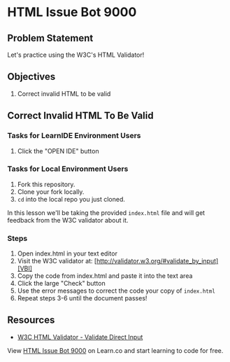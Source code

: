 # HTML Issue Bot 9000

## Problem Statement

Let's practice using the W3C's HTML Validator!

## Objectives

1. Correct invalid HTML to be valid

## Correct Invalid HTML To Be Valid

### Tasks for LearnIDE Environment Users

1. Click the "OPEN IDE" button

### Tasks for Local Environment Users

1. Fork this repository.
2. Clone your fork locally.
3. `cd` into the local repo you just cloned.

In this lesson we'll be taking the provided `index.html` file and will get
feedback from the W3C validator about it.

### Steps

1. Open index.html in your text editor
2. Visit the W3C validator at: [http://validator.w3.org/#validate_by_input][VBI]
3. Copy the code from index.html and paste it into the text area
4. Click the large "Check" button
5. Use the error messages to correct the code your copy of `index.html`
6. Repeat steps 3-6 until the document passes!

## Resources

* [W3C HTML Validator - Validate Direct Input][VBI]

<p data-visibility='hidden'>View <a href='https://learn.co/lessons/html-issue-bot-9000' title='HTML Issue Bot 9000'>HTML Issue Bot 9000</a> on Learn.co and start learning to code for free.</p>

[VBI]: http://validator.w3.org/#validate_by_input

